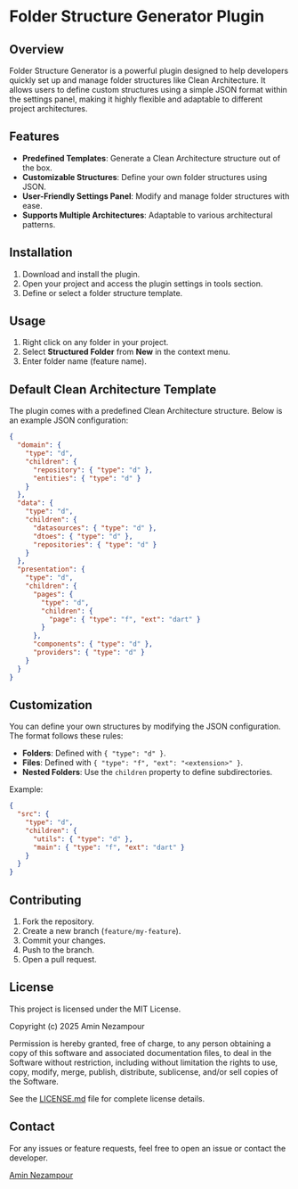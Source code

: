 # Folder Structure Generator Plugin

## Overview

Folder Structure Generator is a powerful plugin designed to help developers quickly set up and manage folder structures like Clean Architecture. It allows users to define custom structures using a simple JSON format within the settings panel, making it highly flexible and adaptable to different project architectures.

## Features

- **Predefined Templates**: Generate a Clean Architecture structure out of the box.
- **Customizable Structures**: Define your own folder structures using JSON.
- **User-Friendly Settings Panel**: Modify and manage folder structures with ease.
- **Supports Multiple Architectures**: Adaptable to various architectural patterns.

## Installation

1. Download and install the plugin.
2. Open your project and access the plugin settings in tools section.
3. Define or select a folder structure template.

## Usage

1. Right click on any folder in your project.
2. Select **Structured Folder** from **New** in the context menu.
3. Enter folder name (feature name).

## Default Clean Architecture Template

The plugin comes with a predefined Clean Architecture structure. Below is an example JSON configuration:

```json
{
  "domain": {
    "type": "d",
    "children": {
      "repository": { "type": "d" },
      "entities": { "type": "d" }
    }
  },
  "data": {
    "type": "d",
    "children": {
      "datasources": { "type": "d" },
      "dtoes": { "type": "d" },
      "repositories": { "type": "d" }
    }
  },
  "presentation": {
    "type": "d",
    "children": {
      "pages": {
        "type": "d",
        "children": {
          "page": { "type": "f", "ext": "dart" }
        }
      },
      "components": { "type": "d" },
      "providers": { "type": "d" }
    }
  }
}
```

## Customization

You can define your own structures by modifying the JSON configuration. The format follows these rules:

- **Folders**: Defined with `{ "type": "d" }`.
- **Files**: Defined with `{ "type": "f", "ext": "<extension>" }`.
- **Nested Folders**: Use the `children` property to define subdirectories.

Example:

```json
{
  "src": {
    "type": "d",
    "children": {
      "utils": { "type": "d" },
      "main": { "type": "f", "ext": "dart" }
    }
  }
}
```

## Contributing

1. Fork the repository.
2. Create a new branch (`feature/my-feature`).
3. Commit your changes.
4. Push to the branch.
5. Open a pull request.

## License

This project is licensed under the MIT License.

Copyright (c) 2025 Amin Nezampour

Permission is hereby granted, free of charge, to any person obtaining a copy of this software and associated documentation files, to deal in the Software without restriction, including without limitation the rights to use, copy, modify, merge, publish, distribute, sublicense, and/or sell copies of the Software.

See the [LICENSE.md](./LICENSE.md) file for complete license details.

## Contact

For any issues or feature requests, feel free to open an issue or contact the developer.

[Amin Nezampour](https://aminnez.com/)

